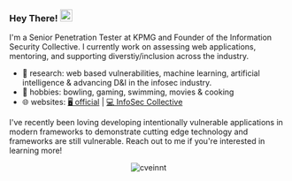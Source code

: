 ### Hey There! <img src="https://media.giphy.com/media/hvRJCLFzcasrR4ia7z/giphy.gif" width="22">

I'm a Senior Penetration Tester at KPMG and Founder of the Information Security Collective. I currently work on assessing web applications, mentoring, and supporting diverstiy/inclusion across the industry.

- 🔭 research: web based vulnerabilities, machine learning, artificial intelligence & advancing D&I in the infosec industry.
- 🌱 hobbies: bowling, gaming, swimming, movies & cooking
- 🌐 websites: [🖥️ official](https://parkerdaudt.com) | [💻 InfoSec Collective](https://iscollective.org)

I've recently been loving developing intentionally vulnerable applications in modern frameworks to demonstrate cutting edge technology and frameworks are still vulnerable. Reach out to me if you're interested in learning more!

<p align="center"> <img src="https://github-readme-stats.vercel.app/api?username=parkerdaudt&count_private=false&show_icons=true&hide_border=true&theme=tokyonight" alt="cveinnt" />
